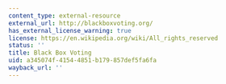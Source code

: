 ```yaml
---
content_type: external-resource
external_url: http://blackboxvoting.org/
has_external_license_warning: true
license: https://en.wikipedia.org/wiki/All_rights_reserved
status: ''
title: Black Box Voting
uid: a345074f-4154-4851-b179-857def5fa6fa
wayback_url: ''
---
```

